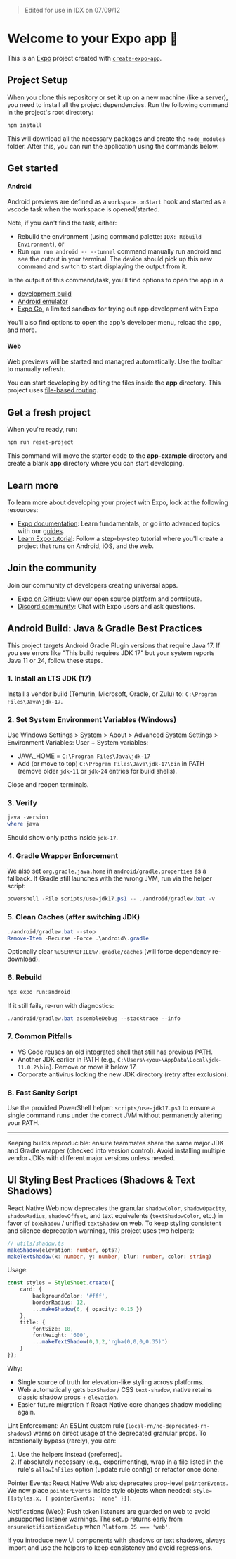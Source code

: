 > Edited for use in IDX on 07/09/12

# Welcome to your Expo app 👋

This is an [Expo](https://expo.dev) project created with [`create-expo-app`](https://www.npmjs.com/package/create-expo-app).

## Project Setup

When you clone this repository or set it up on a new machine (like a server), you need to install all the project dependencies. Run the following command in the project's root directory:

```bash
npm install
```

This will download all the necessary packages and create the `node_modules` folder. After this, you can run the application using the commands below.

## Get started

#### Android

Android previews are defined as a `workspace.onStart` hook and started as a vscode task when the workspace is opened/started.

Note, if you can't find the task, either:
- Rebuild the environment (using command palette: `IDX: Rebuild Environment`), or
- Run `npm run android -- --tunnel` command manually run android and see the output in your terminal. The device should pick up this new command and switch to start displaying the output from it.

In the output of this command/task, you'll find options to open the app in a

- [development build](https://docs.expo.dev/develop/development-builds/introduction/)
- [Android emulator](https://docs.expo.dev/workflow/android-studio-emulator/)
- [Expo Go](https://expo.dev/go), a limited sandbox for trying out app development with Expo

You'll also find options to open the app's developer menu, reload the app, and more.

#### Web

Web previews will be started and managred automatically. Use the toolbar to manually refresh.

You can start developing by editing the files inside the **app** directory. This project uses [file-based routing](https://docs.expo.dev/router/introduction).

## Get a fresh project

When you're ready, run:

```bash
npm run reset-project
```

This command will move the starter code to the **app-example** directory and create a blank **app** directory where you can start developing.

## Learn more

To learn more about developing your project with Expo, look at the following resources:

- [Expo documentation](https://docs.expo.dev/): Learn fundamentals, or go into advanced topics with our [guides](https://docs.expo.dev/guides).
- [Learn Expo tutorial](https://docs.expo.dev/tutorial/introduction/): Follow a step-by-step tutorial where you'll create a project that runs on Android, iOS, and the web.

## Join the community

Join our community of developers creating universal apps.

- [Expo on GitHub](https://github.com/expo/expo): View our open source platform and contribute.
- [Discord community](https://chat.expo.dev): Chat with Expo users and ask questions.

## Android Build: Java & Gradle Best Practices

This project targets Android Gradle Plugin versions that require Java 17. If you see errors like "This build requires JDK 17" but your system reports Java 11 or 24, follow these steps.

### 1. Install an LTS JDK (17)
Install a vendor build (Temurin, Microsoft, Oracle, or Zulu) to: `C:\Program Files\Java\jdk-17`.

### 2. Set System Environment Variables (Windows)
Use Windows Settings > System > About > Advanced System Settings > Environment Variables:
User + System variables:
- JAVA_HOME = `C:\Program Files\Java\jdk-17`
- Add (or move to top) `C:\Program Files\Java\jdk-17\bin` in PATH (remove older `jdk-11` or `jdk-24` entries for build shells).

Close and reopen terminals.

### 3. Verify
```powershell
java -version
where java
```
Should show only paths inside `jdk-17`.

### 4. Gradle Wrapper Enforcement
We also set `org.gradle.java.home` in `android/gradle.properties` as a fallback. If Gradle still launches with the wrong JVM, run via the helper script:

```powershell
powershell -File scripts/use-jdk17.ps1 -- ./android/gradlew.bat -v
```

### 5. Clean Caches (after switching JDK)
```powershell
./android/gradlew.bat --stop
Remove-Item -Recurse -Force .\android\.gradle
```
Optionally clear `%USERPROFILE%/.gradle/caches` (will force dependency re-download).

### 6. Rebuild
```powershell
npx expo run:android
```

If it still fails, re-run with diagnostics:
```powershell
./android/gradlew.bat assembleDebug --stacktrace --info
```

### 7. Common Pitfalls
- VS Code reuses an old integrated shell that still has previous PATH.
- Another JDK earlier in PATH (e.g., `C:\Users\<you>\AppData\Local\jdk-11.0.2\bin`). Remove or move it below 17.
- Corporate antivirus locking the new JDK directory (retry after exclusion).

### 8. Fast Sanity Script
Use the provided PowerShell helper: `scripts/use-jdk17.ps1` to ensure a single command runs under the correct JVM without permanently altering your PATH.

---
Keeping builds reproducible: ensure teammates share the same major JDK and Gradle wrapper (checked into version control). Avoid installing multiple vendor JDKs with different major versions unless needed.

## UI Styling Best Practices (Shadows & Text Shadows)

React Native Web now deprecates the granular `shadowColor`, `shadowOpacity`, `shadowRadius`, `shadowOffset`, and text equivalents (`textShadowColor`, etc.) in favor of `boxShadow` / unified `textShadow` on web. To keep styling consistent and silence deprecation warnings, this project uses two helpers:

```ts
// utils/shadow.ts
makeShadow(elevation: number, opts?)
makeTextShadow(x: number, y: number, blur: number, color: string)
```

Usage:
```ts
const styles = StyleSheet.create({
	card: {
		backgroundColor: '#fff',
		borderRadius: 12,
		...makeShadow(6, { opacity: 0.15 })
	},
	title: {
		fontSize: 18,
		fontWeight: '600',
		...makeTextShadow(0,1,2,'rgba(0,0,0,0.35)')
	}
});
```

Why:
- Single source of truth for elevation-like styling across platforms.
- Web automatically gets `boxShadow` / CSS `text-shadow`, native retains classic shadow props + `elevation`.
- Easier future migration if React Native core changes shadow modeling again.

Lint Enforcement:
An ESLint custom rule (`local-rn/no-deprecated-rn-shadows`) warns on direct usage of the deprecated granular props. To intentionally bypass (rarely), you can:
1. Use the helpers instead (preferred).
2. If absolutely necessary (e.g., experimenting), wrap in a file listed in the rule's `allowInFiles` option (update rule config) or refactor once done.

Pointer Events:
React Native Web also deprecates prop-level `pointerEvents`. We now place `pointerEvents` inside style objects when needed: `style={[styles.x, { pointerEvents: 'none' }]}`.

Notifications (Web):
Push token listeners are guarded on web to avoid unsupported listener warnings. The setup returns early from `ensureNotificationsSetup` when `Platform.OS === 'web'`.

If you introduce new UI components with shadows or text shadows, always import and use the helpers to keep consistency and avoid regressions.
